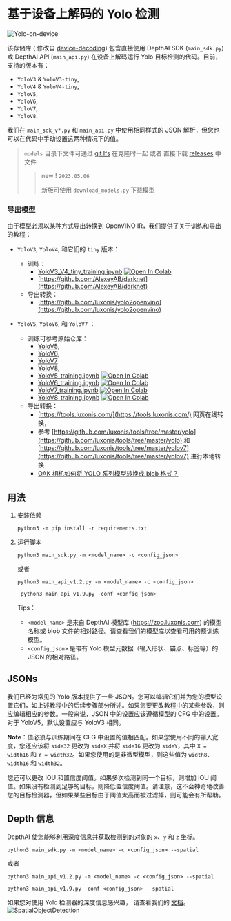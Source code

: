 # 基于设备上解码的 Yolo 检测

![Yolo-on-device](https://user-images.githubusercontent.com/56075061/144863222-a52be87e-b1f0-4a0a-b39b-f865bbb6e4a4.png)

该存储库 (
修改自 [device-decoding](https://github.com/luxonis/depthai-experiments/tree/master/gen2-yolo/device-decoding))
包含直接使用 DepthAI SDK (`main_sdk.py`) 或 DepthAI API (`main_api.py`) 在设备上解码运行 Yolo 目标检测的代码。目前，支持的版本有：

* `YoloV3` & `YoloV3-tiny`,
* `YoloV4` & `YoloV4-tiny`,
* `YoloV5`,
* `YoloV6`,
* `YoloV7`,
* `YoloV8`.

我们在 `main_sdk_v*.py` 和 `main_api.py` 中使用相同样式的 JSON 解析，但您也可以在代码中手动设置这两种情况下的值。

> `models`
> 目录下文件可通过
> [git lfs](https://support.huaweicloud.com/usermanual-codehub/devcloud_hlp_0960.html#devcloud_hlp_0960__section286116283444)
> 在克隆时一起 或者 直接下载 [releases](https://github.com/richard-xx/DepthAI_Yolo/releases/tag/v0.1.0) 中文件
>
>> new ! `2023.05.06`
>> 
>> 新版可使用 `download_models.py` 下载模型

### 导出模型

由于模型必须以某种方式导出转换到 OpenVINO IR，我们提供了关于训练和导出的教程：

* `YoloV3`, `YoloV4`, 和它们的 `tiny` 版本：
    * 训练：
        * [YoloV3_V4_tiny_training.ipynb](https://github.com/luxonis/depthai-ml-training/blob/master/colab-notebooks/YoloV3_V4_tiny_training.ipynb) [![Open In Colab](https://colab.research.google.com/assets/colab-badge.svg)](https://colab.research.google.com/github/luxonis/depthai-ml-training/blob/master/colab-notebooks/YoloV3_V4_tiny_training.ipynb)
        * [https://github.com/AlexeyAB/darknet](https://github.com/AlexeyAB/darknet)
    * 导出转换：
        * [https://github.com/luxonis/yolo2openvino](https://github.com/luxonis/yolo2openvino)

* `YoloV5`, `YoloV6`, 和 `YoloV7` ：
    * 训练可参考原始仓库：
        * [YoloV5](https://github.com/ultralytics/yolov5),
        * [YoloV6](https://github.com/meituan/YOLOv6),
        * [YoloV7](https://github.com/WongKinYiu/yolov7)
        * [YoloV8](https://github.com/ultralytics/ultralytics),
        * [YoloV5_training.ipynb](https://github.com/luxonis/depthai-ml-training/blob/master/colab-notebooks/YoloV5_training.ipynb) [![Open In Colab](https://colab.research.google.com/assets/colab-badge.svg)](https://colab.research.google.com/github/luxonis/depthai-ml-training/blob/master/colab-notebooks/YoloV5_training.ipynb)
        * [YoloV6_training.ipynb](https://github.com/luxonis/depthai-ml-training/blob/master/colab-notebooks/YoloV6_training.ipynb) [![Open In Colab](https://colab.research.google.com/assets/colab-badge.svg)](https://colab.research.google.com/github/luxonis/depthai-ml-training/blob/master/colab-notebooks/YoloV6_training.ipynb)
        * [YoloV7_training.ipynb](https://github.com/luxonis/depthai-ml-training/blob/master/colab-notebooks/YoloV7_training.ipynb) [![Open In Colab](https://colab.research.google.com/assets/colab-badge.svg)](https://colab.research.google.com/github/luxonis/depthai-ml-training/blob/master/colab-notebooks/YoloV7_training.ipynb)
        * [YoloV8_training.ipynb](https://github.com/luxonis/depthai-ml-training/blob/master/colab-notebooks/YoloV8_training.ipynb) [![Open In Colab](https://colab.research.google.com/assets/colab-badge.svg)](https://colab.research.google.com/github/luxonis/depthai-ml-training/blob/master/colab-notebooks/YoloV8_training.ipynb)
    * 导出转换：
        * [https://tools.luxonis.com/](https://tools.luxonis.com/)
          网页在线转换，
        * 参考 [https://github.com/luxonis/tools/tree/master/yolo](https://github.com/luxonis/tools/tree/master/yolo)
          和 [https://github.com/luxonis/tools/tree/master/yolov7](https://github.com/luxonis/tools/tree/master/yolov7)
          进行本地转换
        * [OAK 相机如何将 YOLO 系列模型转换成 blob 格式？](https://www.oakchina.cn/tag/yolo/)

## 用法

1. 安装依赖
    ```shell
    python3 -m pip install -r requirements.txt
    ```
2. 运行脚本
    ```shell
    python3 main_sdk.py -m <model_name> -c <config_json>
    ```
   或者
    ```shell
    python3 main_api_v1.2.py -m <model_name> -c <config_json>
    ```
   ```shell
    python3 main_api_v1.9.py -conf <config_json>
    ```
   Tips：

    * `<model_name>` 是来自 DepthAI 模型库 (https://zoo.luxonis.com) 的模型名称或 blob 文件的相对路径。请查看我们的模型库以查看可用的预训练模型。
    * `<config_json>` 是带有 Yolo 模型元数据（输入形状、锚点、标签等）的 JSON 的相对路径。

## JSONs

我们已经为常见的 Yolo 版本提供了一些 JSON。您可以编辑它们并为您的模型设置它们，如上述教程中的后续步骤部分所述。如果您要更改教程中的某些参数，则应编辑相应的参数。一般来说，JSON
中的设置应该遵循模型的 CFG 中的设置。对于 YoloV5，默认设置应与 YoloV3 相同。

**Note**：值必须与训练期间在 CFG 中设置的值相匹配。如果您使用不同的输入宽度，您还应该将 `side32` 更改为 `sideX`
并将 `side16` 更改为 `sideY`，其中 `X = width16` 和 `Y = width32`。如果您使用的是非微型模型，则这些值为 `width8`、`width16`
和 `width32`。

您还可以更改 IOU 和置信度阈值。如果多次检测到同一个目标，则增加 IOU
阈值。如果没有检测到足够的目标，则降低置信度阈值。请注意，这不会神奇地改善您的目标检测器，但如果某些目标由于阈值太高而被过滤掉，则可能会有所帮助。

## Depth 信息

DepthAI 使您能够利用深度信息并获取检测到的对象的 `x`、`y` 和 `z` 坐标。

```shell
python3 main_sdk.py -m <model_name> -c <config_json> --spatial
```

或者

```shell
python3 main_api_v1.2.py -m <model_name> -c <config_json> --spatial

```

```shell
python3 main_api_v1.9.py -conf <config_json> --spatial
```

如果您对使用 Yolo 检测器的深度信息感兴趣，
请查看我们的 [文档](https://docs.oakchina.cn/projects/api/samples/SpatialDetection/spatial_tiny_yolo.html)。
![SpatialObjectDetection](https://user-images.githubusercontent.com/56075061/144864639-4519699e-d3da-4172-b66b-0495ea11317e.png)